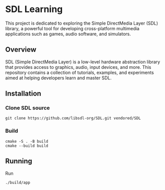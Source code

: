 # SDL Learning

This project is dedicated to exploring the Simple DirectMedia Layer (SDL) library, a powerful tool for developing cross-platform multimedia applications such as games, audio software, and simulators.

## Overview

SDL (Simple DirectMedia Layer) is a low-level hardware abstraction library that provides access to graphics, audio, input devices, and more. This repository contains a collection of tutorials, examples, and experiments aimed at helping developers learn and master SDL.

## Installation

### Clone SDL source

```
git clone https://github.com/libsdl-org/SDL.git vendored/SDL
```

### Build

```
cmake -S . -B build
cmake --build build
```

## Running

Run

```
./build/app
```
